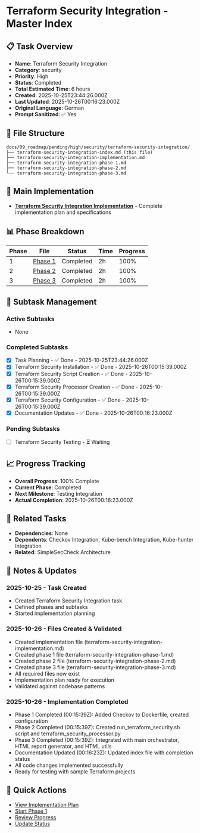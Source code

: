# Terraform Security Integration - Master Index

## 📋 Task Overview
- **Name**: Terraform Security Integration
- **Category**: security
- **Priority**: High
- **Status**: Completed
- **Total Estimated Time**: 6 hours
- **Created**: 2025-10-25T23:44:26.000Z
- **Last Updated**: 2025-10-26T00:16:23.000Z
- **Original Language**: German
- **Prompt Sanitized**: ✅ Yes

## 📁 File Structure
```
docs/09_roadmap/pending/high/security/terraform-security-integration/
├── terraform-security-integration-index.md (this file)
├── terraform-security-integration-implementation.md
├── terraform-security-integration-phase-1.md
├── terraform-security-integration-phase-2.md
└── terraform-security-integration-phase-3.md
```

## 🎯 Main Implementation
- **[Terraform Security Integration Implementation](./terraform-security-integration-implementation.md)** - Complete implementation plan and specifications

## 📊 Phase Breakdown
| Phase | File | Status | Time | Progress |
|-------|------|--------|------|----------|
| 1 | [Phase 1](./terraform-security-integration-phase-1.md) | Completed | 2h | 100% |
| 2 | [Phase 2](./terraform-security-integration-phase-2.md) | Completed | 2h | 100% |
| 3 | [Phase 3](./terraform-security-integration-phase-3.md) | Completed | 2h | 100% |

## 🔄 Subtask Management
### Active Subtasks
- None

### Completed Subtasks
- [x] Task Planning - ✅ Done - 2025-10-25T23:44:26.000Z
- [x] Terraform Security Installation - ✅ Done - 2025-10-26T00:15:39.000Z
- [x] Terraform Security Script Creation - ✅ Done - 2025-10-26T00:15:39.000Z
- [x] Terraform Security Processor Creation - ✅ Done - 2025-10-26T00:15:39.000Z
- [x] Terraform Security Configuration - ✅ Done - 2025-10-26T00:15:39.000Z
- [x] Documentation Updates - ✅ Done - 2025-10-26T00:16:23.000Z

### Pending Subtasks
- [ ] Terraform Security Testing - ⏳ Waiting

## 📈 Progress Tracking
- **Overall Progress**: 100% Complete
- **Current Phase**: Completed
- **Next Milestone**: Testing Integration
- **Actual Completion**: 2025-10-26T00:16:23.000Z

## 🔗 Related Tasks
- **Dependencies**: None
- **Dependents**: Checkov Integration, Kube-bench Integration, Kube-hunter Integration
- **Related**: SimpleSecCheck Architecture

## 📝 Notes & Updates
### 2025-10-25 - Task Created
- Created Terraform Security Integration task
- Defined phases and subtasks
- Started implementation planning

### 2025-10-26 - Files Created & Validated
- Created implementation file (terraform-security-integration-implementation.md)
- Created phase 1 file (terraform-security-integration-phase-1.md)
- Created phase 2 file (terraform-security-integration-phase-2.md)
- Created phase 3 file (terraform-security-integration-phase-3.md)
- All required files now exist
- Implementation plan ready for execution
- Validated against codebase patterns

### 2025-10-26 - Implementation Completed
- Phase 1 Completed (00:15:39Z): Added Checkov to Dockerfile, created configuration
- Phase 2 Completed (00:15:39Z): Created run_terraform_security.sh script and terraform_security_processor.py
- Phase 3 Completed (00:15:39Z): Integrated with main orchestrator, HTML report generator, and HTML utils
- Documentation Updated (00:16:23Z): Updated index file with completion status
- All code changes implemented successfully
- Ready for testing with sample Terraform projects

## 🚀 Quick Actions
- [View Implementation Plan](./terraform-security-integration-implementation.md)
- [Start Phase 1](./terraform-security-integration-phase-1.md)
- [Review Progress](#progress-tracking)
- [Update Status](#notes--updates)
